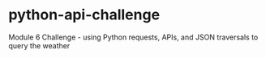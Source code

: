 # python-api-challenge
Module 6 Challenge - using Python requests, APIs, and JSON traversals to query the weather 
